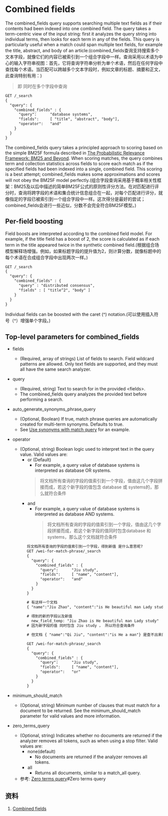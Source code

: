 # Combined fields
The combined_fields query supports searching multiple text fields as if their contents had been indexed into one combined field. The query takes a term-centric view of the input string: first it analyzes the query string into individual terms, then looks for each term in any of the fields. This query is particularly useful when a match could span multiple text fields, for example the title, abstract, and body of an article:(combined_fields查询支持搜索多个文本字段，就像它们的内容已被索引到一个组合字段中一样。查询采用以术语为中心的输入字符串视图：首先，它将查询字符串分析为单个术语，然后在任何字段中查找每个术语。当匹配可以跨越多个文本字段时，例如文章的标题、摘要和正文，此查询特别有用：)
> 即 同时在多个字段中查询

```txt
GET /_search
{
  "query": {
    "combined_fields" : {
      "query":      "database systems",
      "fields":     [ "title", "abstract", "body"],
      "operator":   "and"
    }
  }
}
```

The combined_fields query takes a principled approach to scoring based on the simple BM25F formula described in [The Probabilistic Relevance Framework: BM25 and Beyond](https://www.elastic.co/guide/en/elasticsearch/reference/current/query-dsl-combined-fields-query.html). When scoring matches, the query combines term and collection statistics across fields to score each match as if the specified fields had been indexed into a single, combined field. This scoring is a best attempt; combined_fields makes some approximations and scores will not obey the BM25F model perfectly.(组合字段查询采用基于概率相关性框架：BM25及以后中描述的简单BM25F公式的原则性评分方法。在对匹配进行评分时，查询将跨字段的术语和集合统计信息组合在一起，对每个匹配进行评分，就像指定的字段已被索引到一个组合字段中一样。这次得分是最好的尝试；combined_fields会进行一些近似，分数不会完全符合BM25F模型。)

## Per-field boosting
Field boosts are interpreted according to the combined field model. For example, if the title field has a boost of 2, the score is calculated as if each term in the title appeared twice in the synthetic combined field.(根据组合场模型解释场增强。例如，如果标题字段的提升值为2，则计算分数，就像标题中的每个术语在合成组合字段中出现两次一样。)
```txt
GET /_search
{
  "query": {
    "combined_fields" : {
      "query" : "distributed consensus",
      "fields" : [ "title^2", "body" ] 
    }
  }
}
```
Individual fields can be boosted with the caret (^) notation.(可以使用插入符号（^）增强单个字段。)

## Top-level parameters for combined_fields
+ fields
   - (Required, array of strings) List of fields to search. Field wildcard patterns are allowed. Only text fields are supported, and they must all have the same search analyzer.

+ query
  - (Required, string) Text to search for in the provided \<fields\>.
  - The combined_fields query analyzes the provided text before performing a search.

+ auto_generate_synonyms_phrase_query
  - (Optional, Boolean) If true, match phrase queries are automatically created for multi-term synonyms. Defaults to true.
  - See [Use synonyms with match query](./000.Match%20Query.md) for an example.

+ operator
  - (Optional, string) Boolean logic used to interpret text in the query value. Valid values are:
    + or (Default)
      - For example, a query value of database systems is interpreted as database OR systems.
      > 将文档所有查询的字段的值索引到一个字段，值由这几个字段拼接而成，若这个新字段的值包含 database 或 systems的，那么就符合条件
    + and 
      - For example, a query value of database systems is interpreted as database AND systems.
        > 将文档所有查询的字段的值索引到一个字段，值由这几个字段拼接而成，若这个新字段的值同时包含database 和 systems，那么这个文档就符合条件
    ```txt
       将文档所有查询的字段的值索引到一个字段，得到新值 是什么意思呢?
       GET /wei-for-match-phrase/_search
       {
         "query": {
           "combined_fields" : {
             "query":      "Jiu study",
             "fields":     [ "name", "content"],
             "operator":   "and"
           }
         }
       }

       # 有这样一个文档
       { "name":"Jiu Zhao", "content":"is He beautiful man Lady study"}
       
       # 得到的新的字段以及新值
         new_field_temp: "Jiu Zhao is He beautiful man Lady study"
       # 因为新字段的值 同时包含 Jiu study ， 所以符合查询条件

       # 但文档 { "name":"Qi Jiu", "content":"is He a man"} 是查不出来的（可以由下面这个查询（仅将and改为了or）条件查询出来）

       GET /wei-for-match-phrase/_search
       {
         "query": {
           "combined_fields" : {
             "query":      "Jiu study",
             "fields":     [ "name", "content"],
             "operator":   "or"
           }
         }
       }
    ```
+ minimum_should_match
  - (Optional, string) Minimum number of clauses that must match for a document to be returned. See the minimum_should_match parameter for valid values and more information.

+ zero_terms_query
  - (Optional, string) Indicates whether no documents are returned if the analyzer removes all tokens, such as when using a stop filter. Valid values are:
    + none(default)
      - No documents are returned if the analyzer removes all tokens.
    + all
      - Returns all documents, similar to a match_all query.
   - 参考: [Zero terms query](./000.Match%20Query.md)#Zero terms query


## 资料
1. [Combined fields](https://www.elastic.co/guide/en/elasticsearch/reference/current/query-dsl-combined-fields-query.html)
